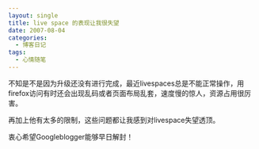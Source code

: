 ```yaml
---
layout: single
title: live space 的表现让我很失望
date: 2007-08-04
categories:
  - 博客日记
tags:
  - 心情随笔
---
```


不知是不是因为升级还没有进行完成，最近livespaces总是不能正常操作，用firefox访问有时还会出现乱码或者页面布局乱套，速度慢的惊人，资源占用很厉害。

再加上他有太多的限制，这些问题都让我感到对livespace失望透顶。

衷心希望Googleblogger能够早日解封！
